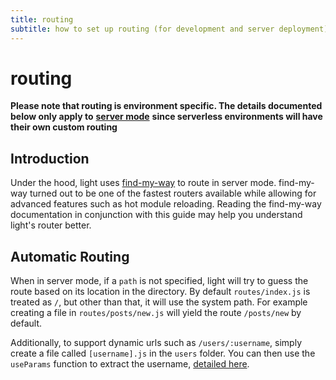 ```yaml
---
title: routing
subtitle: how to set up routing (for development and server deployment)
---
```


# routing

**Please note that routing is environment specific. The details documented below only apply to** [**server mode**](https://github.com/ludicrousxyz/light/tree/207804d2e826e1f45ff0c63ba7b17f61c563bd82/guides/server-vs-serverless/README.md#server) **since serverless environments will have their own custom routing**

## Introduction

Under the hood, light uses [find-my-way](https://github.com/delvedor/find-my-way) to route in server mode. find-my-way turned out to be one of the fastest routers available while allowing for advanced features such as hot module reloading. Reading the find-my-way documentation in conjunction with this guide may help you understand light's router better.

## Automatic Routing

When in server mode, if a `path` is not specified, light will try to guess the route based on its location in the directory. By default `routes/index.js` is treated as `/`, but other than that, it will use the system path. For example creating a file in `routes/posts/new.js` will yield the route `/posts/new` by default.

Additionally, to support dynamic urls such as `/users/:username`, simply create a file called `[username].js` in the `users` folder. You can then use the `useParams` function to extract the username, [detailed here](params.md).

